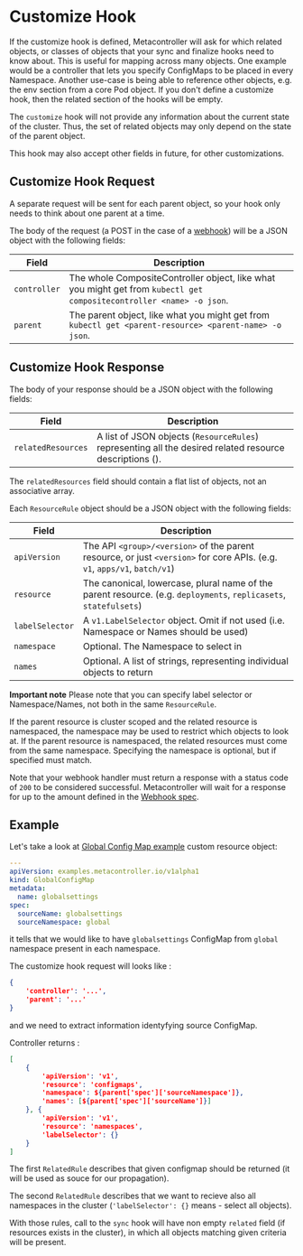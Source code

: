 # Customize Hook

If the customize hook is defined, Metacontroller will ask for which related objects, or classes of objects that your sync and finalize hooks need to know about.
This is useful for mapping across many objects. One example would be a controller that lets you specify ConfigMaps to be placed in every Namespace.
Another use-case is being able to reference other objects, e.g. the env section from a core Pod object.
If you don't define a customize hook, then the related section of the hooks will be empty.

The `customize` hook will not provide any information about the current state of
the cluster. Thus, the set of related objects may only depend on the state of
the parent object.

This hook may also accept other fields in future, for other customizations.

## Customize Hook Request

A separate request will be sent for each parent object,
so your hook only needs to think about one parent at a time.

The body of the request (a POST in the case of a [webhook](../api/hook.md#webhook))
will be a JSON object with the following fields:

| Field | Description |
| ----- | ----------- |
| `controller` | The whole CompositeController object, like what you might get from `kubectl get compositecontroller <name> -o json`. |
| `parent` | The parent object, like what you might get from `kubectl get <parent-resource> <parent-name> -o json`. |

## Customize Hook Response

The body of your response should be a JSON object with the following fields:

| Field | Description |
| ----- | ----------- |
| `relatedResources` | A list of JSON objects (`ResourceRules`) representing all the desired related resource descriptions (). |

The `relatedResources` field should contain a flat list of objects,
not an associative array.

Each `ResourceRule` object should be a JSON object with the following fields:

| Field | Description |
| ----- | ----------- |
| `apiVersion` | The API `<group>/<version>` of the parent resource, or just `<version>` for core APIs. (e.g. `v1`, `apps/v1`, `batch/v1`) |
| `resource`   | The canonical, lowercase, plural name of the parent resource. (e.g. `deployments`, `replicasets`, `statefulsets`) |
| `labelSelector` | A `v1.LabelSelector` object. Omit if not used (i.e. Namespace or Names should be used) |
| `namespace` | Optional. The Namespace to select in |
| `names` | Optional. A list of strings, representing individual objects to return |


**Important note**
Please note that you can specify label selector or Namespace/Names, not both in the same `ResourceRule`.

If the parent resource is cluster scoped and the related resource is namespaced,
the namespace may be used to restrict which objects to look at. If the parent
resource is namespaced, the related resources must come from the same namespace.
Specifying the namespace is optional, but if specified must match.

Note that your webhook handler must return a response with a status code of `200`
to be considered successful. Metacontroller will wait for a response for up to the
amount defined in the [Webhook spec](../api/hook.md#webhook).

## Example

Let's take a look at [Global Config Map example](../examples.md#global-config-map) custom resource object:
```yaml
---
apiVersion: examples.metacontroller.io/v1alpha1
kind: GlobalConfigMap
metadata:
  name: globalsettings
spec:
  sourceName: globalsettings
  sourceNamespace: global
```
it tells that we would like to have `globalsettings` ConfigMap from `global` namespace
present in each namespace.

The customize hook request will looks like :
```json
{
    'controller': '...',
    'parent': '...'
}
```

and we need to extract information identyfying source ConfigMap.

Controller returns :
```json
[
    {
        'apiVersion': 'v1',
        'resource': 'configmaps',
        'namespace': ${parent['spec']['sourceNamespace']},
        'names': [${parent['spec']['sourceName']}]
    }, {
        'apiVersion': 'v1',
        'resource': 'namespaces',
        'labelSelector': {}
    }
]
```

The first `RelatedRule` describes that given configmap should be returned (it will be used as souce for our propagation).

The second `RelatedRule` describes that we want to recieve also all namespaces in the cluster (`'labelSelector': {}` means - select all objects).

With those rules, call to the `sync` hook will have non empty `related` field (if resources exists in the cluster), in which all objects matching given criteria will be present.
